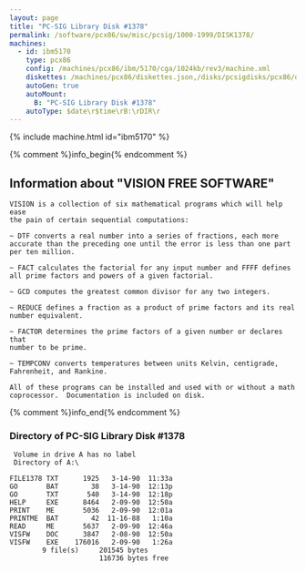 ```yaml
---
layout: page
title: "PC-SIG Library Disk #1378"
permalink: /software/pcx86/sw/misc/pcsig/1000-1999/DISK1378/
machines:
  - id: ibm5170
    type: pcx86
    config: /machines/pcx86/ibm/5170/cga/1024kb/rev3/machine.xml
    diskettes: /machines/pcx86/diskettes.json,/disks/pcsigdisks/pcx86/diskettes.json
    autoGen: true
    autoMount:
      B: "PC-SIG Library Disk #1378"
    autoType: $date\r$time\rB:\rDIR\r
---
```


{% include machine.html id="ibm5170" %}

{% comment %}info_begin{% endcomment %}

## Information about "VISION FREE SOFTWARE"

    VISION is a collection of six mathematical programs which will help ease
    the pain of certain sequential computations:
    
    ~ DTF converts a real number into a series of fractions, each more
    accurate than the preceding one until the error is less than one part
    per ten million.
    
    ~ FACT calculates the factorial for any input number and FFFF defines
    all prime factors and powers of a given factorial.
    
    ~ GCD computes the greatest common divisor for any two integers.
    
    ~ REDUCE defines a fraction as a product of prime factors and its real
    number equivalent.
    
    ~ FACTOR determines the prime factors of a given number or declares that
    number to be prime.
    
    ~ TEMPCONV converts temperatures between units Kelvin, centigrade,
    Fahrenheit, and Rankine.
    
    All of these programs can be installed and used with or without a math
    coprocessor.  Documentation is included on disk.
{% comment %}info_end{% endcomment %}


### Directory of PC-SIG Library Disk #1378

     Volume in drive A has no label
     Directory of A:\

    FILE1378 TXT      1925   3-14-90  11:33a
    GO       BAT        38   3-14-90  12:13p
    GO       TXT       540   3-14-90  12:18p
    HELP     EXE      8464   2-09-90  12:50a
    PRINT    ME       5036   2-09-90  12:01a
    PRINTME  BAT        42  11-16-88   1:10a
    READ     ME       5637   2-09-90  12:46a
    VISFW    DOC      3847   2-08-90  12:50a
    VISFW    EXE    176016   2-09-90   1:26a
            9 file(s)     201545 bytes
                          116736 bytes free
